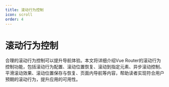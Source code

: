 ```yaml
---
title: 滚动行为控制
icon: scroll
order: 4
---
```


# 滚动行为控制

合理的滚动行为控制可以提升导航体验。本文将详细介绍Vue Router的滚动行为控制功能，包括滚动行为配置、滚动位置恢复、滚动到指定元素、异步滚动控制、平滑滚动效果、滚动位置保存与恢复、页面内导航等内容，帮助读者实现符合用户预期的滚动行为，提升应用的可用性。
